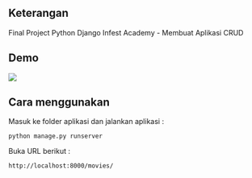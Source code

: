 ## Keterangan
Final Project Python Django Infest Academy - Membuat Aplikasi CRUD

## Demo

![](Screenshoot.gif)

## Cara menggunakan

Masuk ke folder aplikasi dan jalankan aplikasi :
```
python manage.py runserver
```

Buka URL berikut :
```
http://localhost:8000/movies/
```
